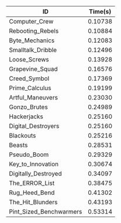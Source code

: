 |ID|Time(s)|
|-|-|
|Computer_Crew|0.10738|
|Rebooting_Rebels|0.10884|
|Byte_Mechanics|0.12083|
|Smalltalk_Dribble|0.12496|
|Loose_Screws|0.13928|
|Grapevine_Squad|0.16576|
|Creed_Symbol|0.17369|
|Prime_Calculus|0.19199|
|Artful_Maneuvers|0.23030|
|Gonzo_Brutes|0.24989|
|Hackerjacks|0.25160|
|Digital_Destroyers|0.25160|
|Blackouts|0.25216|
|Beasts|0.28531|
|Pseudo_Boom|0.29329|
|Key_to_Innovation|0.30674|
|Digitally_Destroyed|0.34097|
|The_ERROR_List|0.38475|
|Rug_Heed_Bend|0.41302|
|The_Hit_Blunders|0.43193|
|Pint_Sized_Benchwarmers|0.53314|
